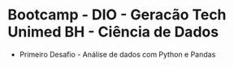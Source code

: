 # Bootcamp - DIO - Geracão Tech Unimed BH - Ciência de Dados

* Primeiro Desafio - Análise de dados com Python e Pandas
